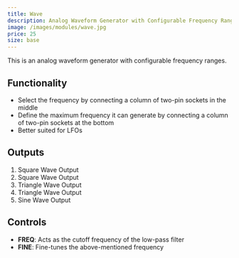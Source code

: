```yaml
---
title: Wave
description: Analog Waveform Generator with Configurable Frequency Ranges.
image: /images/modules/wave.jpg
price: 25
size: base
---
```


This is an analog waveform generator with configurable frequency ranges.

## Functionality

* Select the frequency by connecting a column of two-pin sockets in the middle
* Define the maximum frequency it can generate by connecting a column of two-pin sockets at the bottom
* Better suited for LFOs

## Outputs
1. Square Wave Output
2. Square Wave Output
3. Triangle Wave Output
4. Triangle Wave Output
5. Sine Wave Output

## Controls

* **FREQ**: Acts as the cutoff frequency of the low-pass filter
* **FINE**: Fine-tunes the above-mentioned frequency
